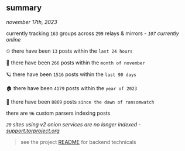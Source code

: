 
## summary
_november 17th, 2023_

currently tracking `163` groups across `299` relays & mirrors - _`107` currently online_

⏲ there have been `13` posts within the `last 24 hours`

🦈 there have been `266` posts within the `month of november`

🪐 there have been `1516` posts within the `last 90 days`

🏚 there have been `4179` posts within the `year of 2023`

🦕 there have been `8869` posts `since the dawn of ransomwatch`

there are `96` custom parsers indexing posts

_`20` sites using v2 onion services are no longer indexed - [support.torproject.org](https://support.torproject.org/onionservices/v2-deprecation/)_

> see the project [README](https://github.com/joshhighet/ransomwatch#ransomwatch--) for backend technicals

